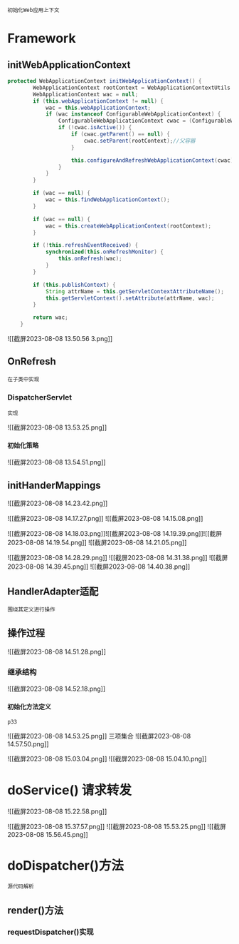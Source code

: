 	初始化Web应用上下文

# Framework

## initWebApplicationContext

```java
protected WebApplicationContext initWebApplicationContext() {
        WebApplicationContext rootContext = WebApplicationContextUtils.getWebApplicationContext(this.getServletContext());
        WebApplicationContext wac = null;
        if (this.webApplicationContext != null) {
            wac = this.webApplicationContext;
            if (wac instanceof ConfigurableWebApplicationContext) {
                ConfigurableWebApplicationContext cwac = (ConfigurableWebApplicationContext)wac;
                if (!cwac.isActive()) {
                    if (cwac.getParent() == null) {
                        cwac.setParent(rootContext);//父容器
                    }

                    this.configureAndRefreshWebApplicationContext(cwac);
                }
            }
        }

        if (wac == null) {
            wac = this.findWebApplicationContext();
        }

        if (wac == null) {
            wac = this.createWebApplicationContext(rootContext);
        }

        if (!this.refreshEventReceived) {
            synchronized(this.onRefreshMonitor) {
                this.onRefresh(wac);
            }
        }

        if (this.publishContext) {
            String attrName = this.getServletContextAttributeName();
            this.getServletContext().setAttribute(attrName, wac);
        }

        return wac;
    }

```
![[截屏2023-08-08 13.50.56 3.png]]

## OnRefresh
	在子类中实现

### DispatcherServlet
	实现

![[截屏2023-08-08 13.53.25.png]]
#### 初始化策略

![[截屏2023-08-08 13.54.51.png]]


## initHanderMappings

![[截屏2023-08-08 14.23.42.png]]


![[截屏2023-08-08 14.17.27.png]]
![[截屏2023-08-08 14.15.08.png]]

![[截屏2023-08-08 14.18.03.png]]![[截屏2023-08-08 14.19.39.png]]![[截屏2023-08-08 14.19.54.png]] ![[截屏2023-08-08 14.21.05.png]]

![[截屏2023-08-08 14.28.29.png]]
![[截屏2023-08-08 14.31.38.png]]
![[截屏2023-08-08 14.39.45.png]] ![[截屏2023-08-08 14.40.38.png]]

## HandlerAdapter适配

	围绕其定义进行操作

## 操作过程

![[截屏2023-08-08 14.51.28.png]]

### 继承结构

![[截屏2023-08-08 14.52.18.png]]

#### 初始化方法定义
	p33

![[截屏2023-08-08 14.53.25.png]]
	三项集合
![[截屏2023-08-08 14.57.50.png]]

![[截屏2023-08-08 15.03.04.png]]
![[截屏2023-08-08 15.04.10.png]]

# doService() 请求转发

![[截屏2023-08-08 15.22.58.png]]

![[截屏2023-08-08 15.37.57.png]]
![[截屏2023-08-08 15.53.25.png]] ![[截屏2023-08-08 15.56.45.png]]

# doDispatcher()方法
	源代码解析

## render()方法

### requestDispatcher()实现
